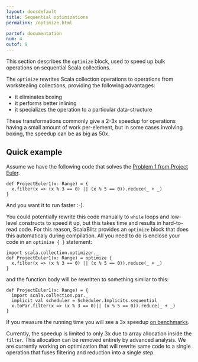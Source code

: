 ```yaml
---
layout: docsdefault
title: Sequential optimizations
permalink: /optimize.html

partof: documentation
num: 4
outof: 9
---
```




This section describes the `optimize` block,
used to speed up bulk operations on sequential Scala collections.

The `optimize` rewrites Scala collection operations to operations from workstealing collections,
providing the following advantages:
- it eliminates boxing
- it performs better inlining
- it specializes the operation to a particular data-structure

These transformations commonly give a 2-3x speedup for operations having a small amount of work per-element,
but in some cases involving boxing, the speedup can be as big as 50x.


## Quick example

Assume we have the following code that solves the [Problem 1 from Project Euler](https://projecteuler.net/problem=1).
    
    def ProjectEuler1(x: Range) = {
      x.filter(x => (x % 3 == 0) || (x % 5 == 0)).reduce(_ + _)
    }
	
And you want it to run faster :-).

You could potentially rewrite this code manually to `while` loops and low-level constructs to speed it up,
but this takes time and results in hard-to-read code.
For this reason, ScalaBlitz provides an `optimize` block that does this automaticaly during compilation.
All you need to do is enclose your code in an `optimize { }` statement:

    import scala.collection.optimizer._
    def ProjectEuler1(x: Range) = optimize {
      x.filter(x => (x % 3 == 0) || (x % 5 == 0)).reduce(_ + _)
    }

and the function body will be rewritten to something similar to this:

    def ProjectEuler1(x: Range) = {
      import scala.collection.par._
      implicit val scheduler = Scheduler.Implicits.sequential
      x.toPar.filter(x => (x % 3 == 0)|| (x % 5 == 0)).reduce(_ + _)
    }

If you measure the running time you will see a 3x speedup [on benchmarks](TODO).

Currently, the speedup is limited to only 3x due to array allocation inside the `filter`.
This allocation can be removed entirely by advanced analysis.
We are currently working on optimization that will rewrite same code to a single operation
that fuses filtering and reduction into a single step.


